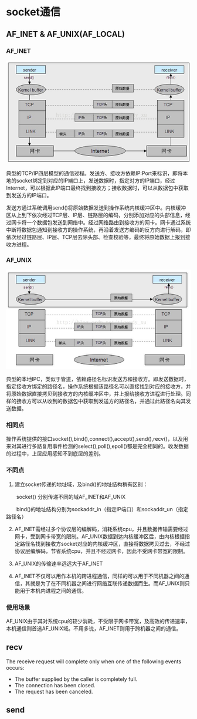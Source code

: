 # socket通信

## AF_INET & AF_UNIX(AF_LOCAL)

### AF_INET
![socket inet](pic/socket_inet.jpg)

典型的TCP/IP四层模型的通信过程。发送方、接收方依赖IP:Port来标识，即将本地的socket绑定到对应的IP端口上，发送数据时，指定对方的IP端口，经过Internet，可以根据此IP端口最终找到接收方；接收数据时，可以从数据包中获取到发送方的IP端口。

发送方通过系统调用send()将原始数据发送到操作系统内核缓冲区中。内核缓冲区从上到下依次经过TCP层、IP层、链路层的编码，分别添加对应的头部信息，经过网卡将一个数据包发送到网络中。经过网络路由到接收方的网卡。网卡通过系统中断将数据包通知到接收方的操作系统，再沿着发送方编码的反方向进行解码，即依次经过链路层、IP层、TCP层去除头部、检查校验等，最终将原始数据上报到接收方进程。

### AF_UNIX
![socket unix](pic/socket_unix.jpg)

典型的本地IPC，类似于管道，依赖路径名标识发送方和接收方。即发送数据时，指定接收方绑定的路径名，操作系统根据该路径名可以直接找到对应的接收方，并将原始数据直接拷贝到接收方的内核缓冲区中，并上报给接收方进程进行处理。同样的接收方可以从收到的数据包中获取到发送方的路径名，并通过此路径名向其发送数据。

### 相同点
操作系统提供的接口socket(),bind(),connect(),accept(),send(),recv()，以及用来对其进行多路复用事件检测的select(),poll(),epoll()都是完全相同的。收发数据的过程中，上层应用感知不到底层的差别。

### 不同点
1. 建立socket传递的地址域，及bind()的地址结构稍有区别：

　　socket() 分别传递不同的域AF_INET和AF_UNIX

　　bind()的地址结构分别为sockaddr_in（指定IP端口）和sockaddr_un（指定路径名）

2. AF_INET需经过多个协议层的编解码，消耗系统cpu，并且数据传输需要经过网卡，受到网卡带宽的限制。AF_UNIX数据到达内核缓冲区后，由内核根据指定路径名找到接收方socket对应的内核缓冲区，直接将数据拷贝过去，不经过协议层编解码，节省系统cpu，并且不经过网卡，因此不受网卡带宽的限制。

3. AF_UNIX的传输速率远远大于AF_INET

4. AF_INET不仅可以用作本机的跨进程通信，同样的可以用于不同机器之间的通信，其就是为了在不同机器之间进行网络互联传递数据而生。而AF_UNIX则只能用于本机内进程之间的通信。

### 使用场景
AF_UNIX由于其对系统cpu的较少消耗，不受限于网卡带宽，及高效的传递速率，本机通信则首选AF_UNIX域。不用多说，AF_INET则用于跨机器之间的通信。

## recv

The receive request will complete only when one of the following events occurs:
+ The buffer supplied by the caller is completely full.
+ The connection has been closed.
+ The request has been canceled.

## send



